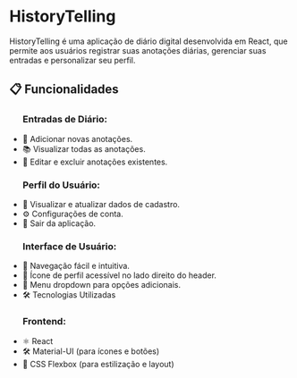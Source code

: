 <h1>HistoryTelling</h1>

HistoryTelling é uma aplicação de diário digital desenvolvida em React, que permite aos usuários registrar suas anotações diárias, gerenciar suas entradas e personalizar seu perfil.

<h2>📋 Funcionalidades</h2>

<ul><h3>Entradas de Diário:</h3>

<li>📖 Adicionar novas anotações.</li>
<li>📚 Visualizar todas as anotações.</li>
<li>📝 Editar e excluir anotações existentes.</li>

</ul>

<ul><h3>Perfil do Usuário:</h3>

<li>👤 Visualizar e atualizar dados de cadastro.</li>
<li>⚙️ Configurações de conta.</li>
<li>🚪 Sair da aplicação.</li>
</ul>

<ul><h3>Interface de Usuário:</h3>

<li>🧭 Navegação fácil e intuitiva.</li>
<li>👤 Ícone de perfil acessível no lado direito do header.</li>
<li>📂 Menu dropdown para opções adicionais.</li>
<li>🛠️ Tecnologias Utilizadas</li>

</ul>
<ul><h3>Frontend:</h3>
<li>⚛️ React</li>
<li>🛠️ Material-UI (para ícones e botões)</li>
<li>🎨 CSS Flexbox (para estilização e layout)</li>
</ul>
